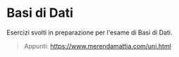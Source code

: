 # Basi di Dati
 
Esercizi svolti in preparazione per l'esame di Basi di Dati.
> Appunti: https://www.merendamattia.com/uni.html
